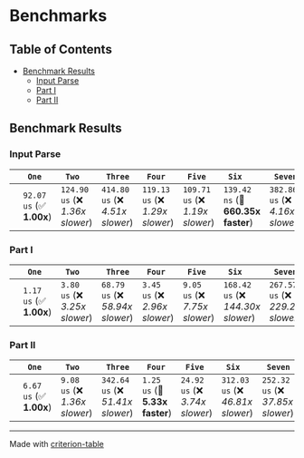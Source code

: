 # Benchmarks

## Table of Contents

- [Benchmark Results](#benchmark-results)
    - [Input Parse ](#input-parse-)
    - [Part I ](#part-i-)
    - [Part II ](#part-ii-)

## Benchmark Results

### Input Parse 

|        | ` One`                   | ` Two`                           | ` Three`                         | ` Four`                          | ` Five`                          | ` Six`                             | ` Seven`                         | ` Eight`                        | ` Nine`                          | ` Ten`                           |
|:-------|:-------------------------|:---------------------------------|:---------------------------------|:---------------------------------|:---------------------------------|:-----------------------------------|:---------------------------------|:--------------------------------|:---------------------------------|:-------------------------------- |
|        | `92.07 us` (✅ **1.00x**) | `124.90 us` (❌ *1.36x slower*)   | `414.80 us` (❌ *4.51x slower*)   | `119.13 us` (❌ *1.29x slower*)   | `109.71 us` (❌ *1.19x slower*)   | `139.42 ns` (🚀 **660.35x faster**) | `382.86 us` (❌ *4.16x slower*)   | `73.82 us` (✅ **1.25x faster**) | `196.21 us` (❌ *2.13x slower*)   | `5.03 us` (🚀 **18.32x faster**)  |

### Part I 

|        | ` One`                  | ` Two`                         | ` Three`                         | ` Four`                        | ` Five`                        | ` Six`                             | ` Seven`                           | ` Eight`                           | ` Nine`                            | ` Ten`                          |
|:-------|:------------------------|:-------------------------------|:---------------------------------|:-------------------------------|:-------------------------------|:-----------------------------------|:-----------------------------------|:-----------------------------------|:-----------------------------------|:------------------------------- |
|        | `1.17 us` (✅ **1.00x**) | `3.80 us` (❌ *3.25x slower*)   | `68.79 us` (❌ *58.94x slower*)   | `3.45 us` (❌ *2.96x slower*)   | `9.05 us` (❌ *7.75x slower*)   | `168.42 us` (❌ *144.30x slower*)   | `267.57 us` (❌ *229.25x slower*)   | `430.35 us` (❌ *368.73x slower*)   | `346.48 us` (❌ *296.87x slower*)   | `5.25 us` (❌ *4.49x slower*)    |

### Part II 

|        | ` One`                  | ` Two`                         | ` Three`                          | ` Four`                        | ` Five`                         | ` Six`                            | ` Seven`                          | ` Eight`                           | ` Nine`                            | ` Ten`                            |
|:-------|:------------------------|:-------------------------------|:----------------------------------|:-------------------------------|:--------------------------------|:----------------------------------|:----------------------------------|:-----------------------------------|:-----------------------------------|:--------------------------------- |
|        | `6.67 us` (✅ **1.00x**) | `9.08 us` (❌ *1.36x slower*)   | `342.64 us` (❌ *51.41x slower*)   | `1.25 us` (🚀 **5.33x faster**) | `24.92 us` (❌ *3.74x slower*)   | `312.03 us` (❌ *46.81x slower*)   | `252.32 us` (❌ *37.85x slower*)   | `704.49 us` (❌ *105.69x slower*)   | `768.73 us` (❌ *115.33x slower*)   | `83.69 us` (❌ *12.56x slower*)    |

---
Made with [criterion-table](https://github.com/nu11ptr/criterion-table)

